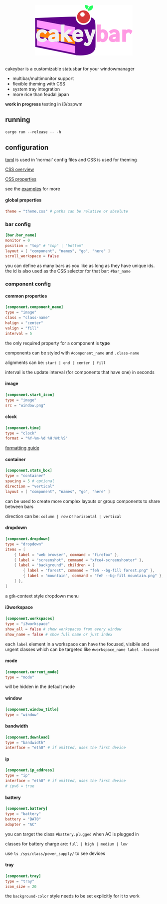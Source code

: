<div align="center">
    <img src="misc/logo.svg.png" alt="cakeybar">
    <br>
</div>
<br>

cakeybar is a customizable statusbar for your windowmanager

* multibar/multimonitor support
* flexible theming with CSS
* system tray integration
* more rice than feudal japan

**work in progress** testing in i3/bspwm

## running

```rust
cargo run --release -- -h
```

## configuration

[toml](https://github.com/toml-lang/toml) is used in 'normal' config files and CSS is used for theming

[CSS overview](https://developer.gnome.org/gtk3/stable/chap-css-overview.html)

[CSS properties](https://developer.gnome.org/gtk3/stable/chap-css-properties.html)

see the [examples](examples) for more

#### global properties

```toml
theme = "theme.css" # paths can be relative or absolute
```

### bar config

```toml
[bar.bar_name]
monitor = 0
position = "top" # "top" | "bottom"
layout = [ "component", "names", "go", "here" ]
scroll_workspace = false
```

you can define as many bars as you like as long as they have unique ids. the id is also used as the CSS selector for that bar: `#bar_name`

### component config

#### common properties

```toml
[component.component_name]
type = "image"
class = "class-name"
halign = "center"
valign = "fill"
interval = 5
```

the only required property for a component is **type**

components can be styled with `#component_name` and `.class-name`

alignments can be: `start | end | center | fill`

interval is the update interval (for components that have one) in seconds

#### image

```toml
[component.start_icon]
type = "image"
src = "window.png"
```

#### clock

```toml
[component.time]
type = "clock"
format = "%Y-%m-%d %H:%M:%S"
```

[formatting guide](https://docs.rs/chrono/0.4.2/chrono/format/strftime/index.html)

#### container

```toml
[component.stats_box]
type = "container"
spacing = 5 # optional
direction = "vertical"
layout = [ "component", "names", "go", "here" ]
```

can be used to create more complex layouts or group components to share between bars

direction can be: `column | row` or `horizontal | vertical`


#### dropdown

```toml
[component.dropdown]
type = "dropdown"
items = [
    { label = "web browser", command = "firefox" },
    { label = "screenshot", command = "xfce4-screenshooter" },
    { label = "background", children = [
        { label = "forest", command = "feh --bg-fill forest.png" },
        { label = "mountain", command = "feh --bg-fill mountain.png" },
    ] },
]
```

a gtk-context style dropdown menu

#### i3workspace

```toml
[component.workspaces]
type = "i3workspace"
show_all = false # show workspaces from every window
show_name = false # show full name or just index
```

each `label` element in a workspace can have the focused, visibile and urgent classes which can be targeted like `#workspace_name label .focused`

#### mode

```toml
[component.current_mode]
type = "mode"
```

will be hidden in the default mode

#### window

```toml
[component.window_title]
type = "window"
```

#### bandwidth

```toml
[component.download]
type = "bandwidth"
interface = "eth0" # if omitted, uses the first device
```

#### ip

```toml
[component.ip_address]
type = "ip"
interface = "eth0" # if omitted, uses the first device
# ipv6 = true
```

#### battery

```toml
[component.battery]
type = "battery"
battery = "BAT0"
adapter = "AC"
```

you can target the class `#battery.plugged` when AC is plugged in

classes for battery charge are: `full | high | medium | low`

use `ls /sys/class/power_supply/` to see devices

#### tray

```toml
[component.tray]
type = "tray"
icon_size = 20
```

the `background-color` style needs to be set explicitly for it to work
